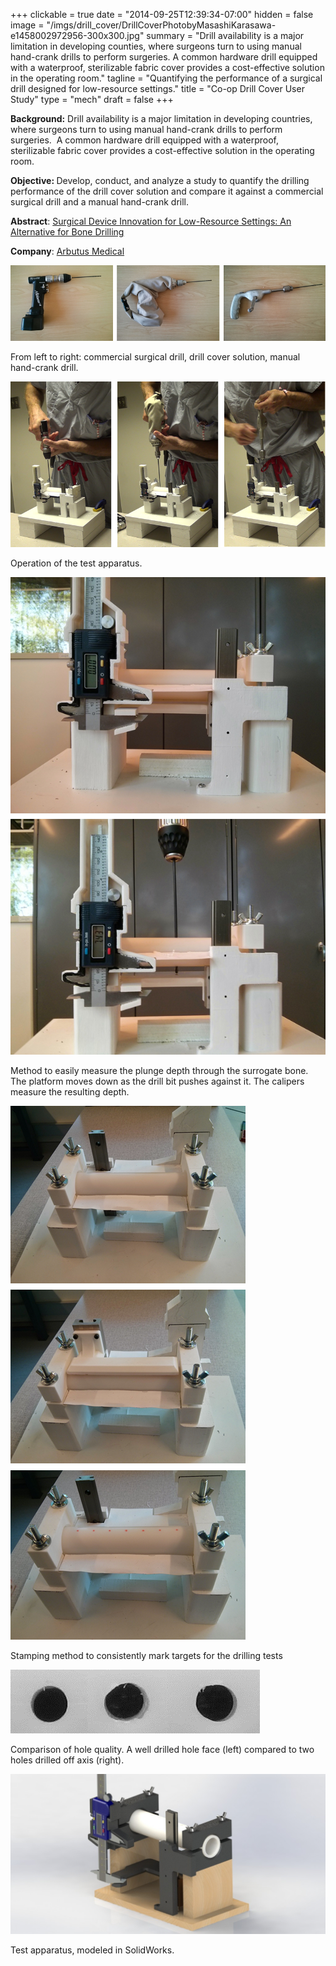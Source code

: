 +++
clickable = true
date = "2014-09-25T12:39:34-07:00"
hidden = false
image = "/imgs/drill_cover/DrillCoverPhotobyMasashiKarasawa-e1458002972956-300x300.jpg"
summary = "Drill availability is a major limitation in developing counties, where surgeons turn to using manual hand-crank drills to perform surgeries. A common hardware drill equipped with a waterproof, sterilizable fabric cover provides a cost-effective solution in the operating room."
tagline = "Quantifying the performance of a surgical drill designed for low-resource settings."
title = "Co-op Drill Cover User Study"
type = "mech"
draft = false
+++

<p><strong>Background:</strong> Drill availability is a major limitation in developing countries, where surgeons turn to using manual hand-crank drills to perform surgeries.  A common hardware drill equipped with a waterproof, sterilizable fabric cover provides a cost-effective solution in the operating room.</p>

<p><strong>Objective: </strong>Develop, conduct, and analyze a study to quantify the drilling performance of the drill cover solution and compare it against a commercial surgical drill and a manual hand-crank drill.</p>

<p><strong>Abstract</strong>: <a title="Surgical Device Innovation for Low-Resource Settings: An Alternative for Bone Drilling" href="http://www.justinmklam.com/surgical-device-innovation-for-low-resource-settings-an-alternative-for-bone-drilling/" target="_blank">Surgical Device Innovation for Low-Resource Settings: An Alternative for Bone Drilling</a></p>

<p><strong>Company</strong>: <a href="http://www.drillcover.com/" target="_blank">Arbutus Medical</a></p>

<a><img class="img-responsive img-content" src="/imgs/drill_cover/DC-Study_2.png" /></a>
<p class="caption">From left to right: commercial surgical drill, drill cover solution, manual hand-crank drill.</p>

<a><img class="img-responsive img-content" src="/imgs/drill_cover/DC-Study_3.png" /></a>
<p class="caption">Operation of the test apparatus.</p>

<a><img class="img-responsive img-content" src="/imgs/drill_cover/DC-Study_4.png" /></a>
<p class="caption">Method to easily measure the plunge depth through the surrogate bone. The platform moves down as the drill bit pushes against it. The calipers measure the resulting depth.</p>

<a><img class="img-responsive img-content" src="/imgs/drill_cover/DC-Study_1.png" /></a>
<p class="caption">Stamping method to consistently mark targets for the drilling tests</p>

<a><img class="img-responsive img-content" src="/imgs/drill_cover/Hole-quality-comparison.png" /></a>
<p class="caption">Comparison of hole quality. A well drilled hole face (left) compared to two holes drilled off axis (right).</p>

<a><img class="img-responsive img-content" src="/imgs/drill_cover/Bone-model-render-1024x520.jpg" /></a>
<p class="caption">Test apparatus, modeled in SolidWorks.</p>